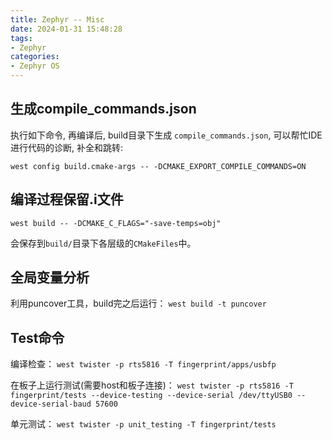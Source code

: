 ```yaml
---
title: Zephyr -- Misc
date: 2024-01-31 15:48:28
tags:
- Zephyr
categories:
- Zephyr OS
---
```


## 生成compile_commands.json

执行如下命令, 再编译后, build目录下生成 `compile_commands.json`, 可以帮忙IDE进行代码的诊断, 补全和跳转:

`west config build.cmake-args -- -DCMAKE_EXPORT_COMPILE_COMMANDS=ON`

## 编译过程保留.i文件

`west build -- -DCMAKE_C_FLAGS="-save-temps=obj"`

会保存到`build/`目录下各层级的`CMakeFiles`中。

## 全局变量分析

利用puncover工具，build完之后运行：
`west build -t puncover`

## Test命令

编译检查：
`west twister -p rts5816 -T fingerprint/apps/usbfp`

在板子上运行测试(需要host和板子连接)：
`west twister -p rts5816 -T fingerprint/tests --device-testing --device-serial /dev/ttyUSB0 --device-serial-baud 57600`

单元测试：
`west twister -p unit_testing -T fingerprint/tests`
